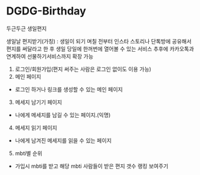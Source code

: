 # DGDG-Birthday
두근두근 생일편지

생일날 편지받기(가칭)
: 생일이 되기 며칠 전부터 인스타 스토리나 단톡방에 공유해서 편지를 써달라고 한 후 생일 당일에 한꺼번에 열어볼 수 있는 서비스
추후에 카카오톡과 연계하여 선물하기서비스까지 확장 가능

1. 로그인/회원가입(편지 써주는 사람은 로그인 없이도 이용 가능)
2. 메인 페이지
- 로그인 하거나 링크를 생성할 수 있는 메인 페이지
3. 메세지 남기기 페이지
- 나에게 메세지를 남길 수 있는 페이지.(익명)
4. 메세지 읽기 페이지
- 나에게 남겨진 메세지를 읽을 수 있는 페이지
5. mbti별 순위
- 가입시 mbti를 받고 해당 mbti 사람들이 받은 편지 갯수 랭킹 보여주기
